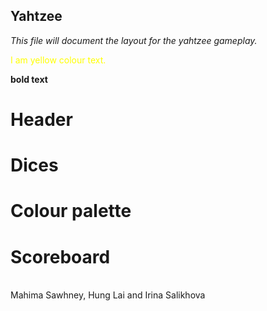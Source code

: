 ## Yahtzee

*This file will document the layout for the yahtzee gameplay.*

<span style="color:yellow"> I am yellow colour text.
</span>

**bold text**

# Header

# Dices

# Colour palette

# Scoreboard


<br>
Mahima Sawhney, Hung Lai and Irina Salikhova